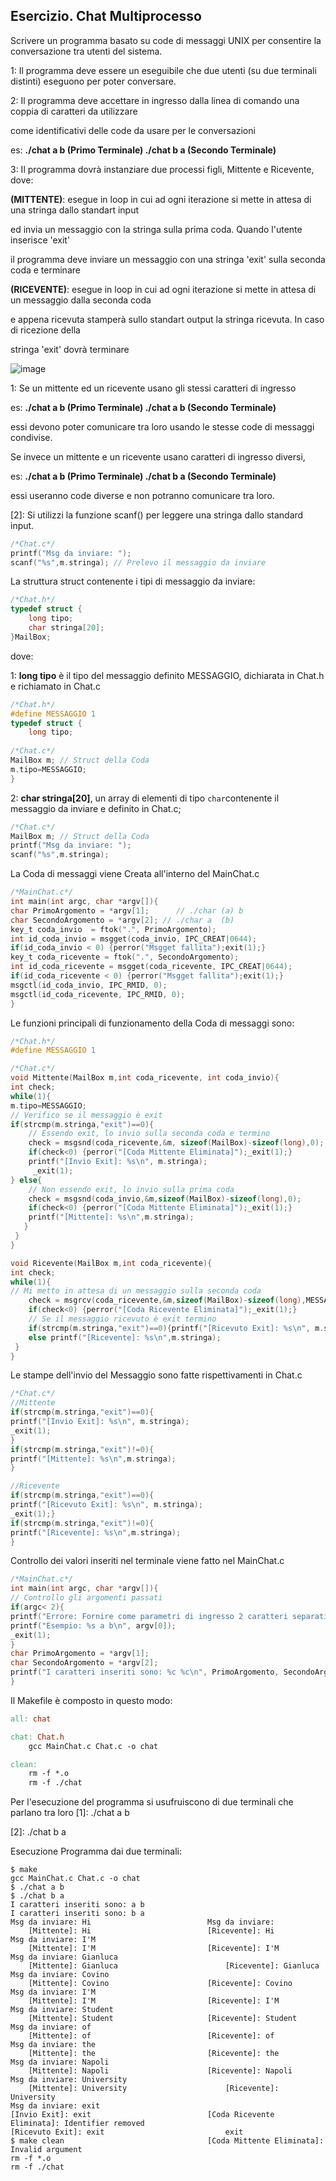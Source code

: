## Esercizio. Chat Multiprocesso

Scrivere un programma basato su code di messaggi UNIX per consentire la conversazione tra utenti del sistema. 

1: Il programma deve essere un eseguibile che due utenti (su due terminali distinti) eseguono per poter conversare.

2: Il programma deve accettare in ingresso dalla linea di comando una coppia di caratteri da utilizzare

come identificativi delle code da usare per le conversazioni

es: **./chat a b (Primo Terminale)  ./chat b a (Secondo Terminale)**
	
3: Il programma dovrà instanziare due processi figli, Mittente e Ricevente, dove:

**(MITTENTE)**: esegue in loop in cui ad ogni iterazione si mette in attesa di una stringa dallo standart input

ed invia un messaggio con la stringa sulla prima coda. Quando l'utente inserisce 'exit'

il programma deve inviare un messaggio con una stringa 'exit' sulla seconda coda e terminare
				     
**(RICEVENTE)**: esegue in loop in cui ad ogni iterazione si mette in attesa di un messaggio dalla seconda coda

e appena ricevuta stamperà sullo standart output la stringa ricevuta. In caso di ricezione della 

stringa 'exit' dovrà terminare
								   
![image](https://user-images.githubusercontent.com/93724872/143234187-26364783-5594-4445-8d3f-ae21bb58ab60.png)

1: Se un mittente ed un ricevente usano gli stessi caratteri di ingresso

es: **./chat a b (Primo Terminale)  ./chat a b (Secondo Terminale)**

essi devono poter comunicare tra loro usando le stesse code di messaggi condivise. 

Se invece un mittente e un ricevente usano caratteri di ingresso diversi,

es: **./chat a b (Primo Terminale)  ./chat b a (Secondo Terminale)**

essi useranno code diverse e non potranno comunicare tra loro. 
     
[2]: Si utilizzi la funzione scanf() per leggere una stringa dallo standard input.

```c
/*Chat.c*/
printf("Msg da inviare: ");	
scanf("%s",m.stringa); // Prelevo il messaggio da inviare		
```

La struttura struct contenente i tipi di messaggio da inviare:

```c
/*Chat.h*/
typedef struct {
	long tipo;		
	char stringa[20];	
}MailBox;
```

dove:

1: **long tipo** è il tipo del messaggio definito MESSAGGIO, dichiarata in Chat.h e richiamato in Chat.c

```c
/*Chat.h*/
#define MESSAGGIO 1
typedef struct {
	long tipo;
	
/*Chat.c*/
MailBox m; // Struct della Coda
m.tipo=MESSAGGIO;
}

```

2: **char stringa[20]**, un array di elementi di tipo ``char``contenente il messaggio da inviare e definito in Chat.c;

```c
/*Chat.c*/ 
MailBox m; // Struct della Coda
printf("Msg da inviare: ");				
scanf("%s",m.stringa);
```

La Coda di messaggi viene Creata all'interno del MainChat.c

```c
/*MainChat.c*/ 
int main(int argc, char *argv[]){
char PrimoArgomento = *argv[1];      // ./char (a) b
char SecondoArgomento = *argv[2]; // ./char a  (b)
key_t coda_invio  = ftok(".", PrimoArgomento);
int id_coda_invio = msgget(coda_invio, IPC_CREAT|0644);
if(id_coda_invio < 0) {perror("Msgget fallita");exit(1);}
key_t coda_ricevente = ftok(".", SecondoArgomento);
int id_coda_ricevente = msgget(coda_ricevente, IPC_CREAT|0644);
if(id_coda_ricevente < 0) {perror("Msgget fallita");exit(1);}
msgctl(id_coda_invio, IPC_RMID, 0);
msgctl(id_coda_ricevente, IPC_RMID, 0);
}
```

Le funzioni principali di funzionamento della Coda di messaggi sono:

```c
/*Chat.h*/
#define MESSAGGIO 1

/*Chat.c*/
void Mittente(MailBox m,int coda_ricevente, int coda_invio){
int check;
while(1){
m.tipo=MESSAGGIO;
// Verifico se il messaggio è exit
if(strcmp(m.stringa,"exit")==0){
	// Essendo exit, lo invio sulla seconda coda e termino
	check = msgsnd(coda_ricevente,&m, sizeof(MailBox)-sizeof(long),0);
	if(check<0) {perror("[Coda Mittente Eliminata]");_exit(1);}
	printf("[Invio Exit]: %s\n", m.stringa);
     _exit(1);
} else{
	// Non essendo exit, lo invio sulla prima coda
	check = msgsnd(coda_invio,&m,sizeof(MailBox)-sizeof(long),0);
    if(check<0) {perror("[Coda Mittente Eliminata]");_exit(1);}
	printf("[Mittente]: %s\n",m.stringa);
   }
 }
}

void Ricevente(MailBox m,int coda_ricevente){
int check;
while(1){
// Mi metto in attesa di un messaggio sulla seconda coda
	check = msgrcv(coda_ricevente,&m,sizeof(MailBox)-sizeof(long),MESSAGGIO,0);
	if(check<0) {perror("[Coda Ricevente Eliminata]");_exit(1);}
	// Se il messaggio ricevuto è exit termino
	if(strcmp(m.stringa,"exit")==0){printf("[Ricevuto Exit]: %s\n", m.stringa); _exit(1);}    
	else printf("[Ricevente]: %s\n",m.stringa);		
 }
}
```

Le stampe dell'invio del Messaggio sono fatte rispettivamenti in Chat.c

```c
/*Chat.c*/
//Mittente
if(strcmp(m.stringa,"exit")==0){
printf("[Invio Exit]: %s\n", m.stringa);
_exit(1);
}
if(strcmp(m.stringa,"exit")!=0){
printf("[Mittente]: %s\n",m.stringa);
}

//Ricevente
if(strcmp(m.stringa,"exit")==0){
printf("[Ricevuto Exit]: %s\n", m.stringa); 
_exit(1);}    
if(strcmp(m.stringa,"exit")!=0){
printf("[Ricevente]: %s\n",m.stringa);
}
```


Controllo dei valori inseriti nel terminale viene fatto nel MainChat.c

```c
/*MainChat.c*/
int main(int argc, char *argv[]){
// Controllo gli argomenti passati
if(argc< 2){
printf("Errore: Fornire come parametri di ingresso 2 caratteri separati da spazio\n");
printf("Esempio: %s a b\n", argv[0]);
_exit(1);
}
char PrimoArgomento = *argv[1];
char SecondoArgomento = *argv[2];
printf("I caratteri inseriti sono: %c %c\n", PrimoArgomento, SecondoArgomento);
}
```

Il Makefile è composto in questo modo: 

```Makefile
all: chat

chat: Chat.h
	gcc MainChat.c Chat.c -o chat 

clean:
	rm -f *.o
	rm -f ./chat
```

Per l'esecuzione del programma si usufruiscono di due terminali che parlano tra loro
[1]: ./chat a b

[2]: ./chat b a

Esecuzione Programma dai due terminali:
```[1] console                                                                [2] console
$ make                                                                            
gcc MainChat.c Chat.c -o chat                                       
$ ./chat a b                                                            $ ./chat b a 
I caratteri inseriti sono: a b                                          I caratteri inseriti sono: b a
Msg da inviare: Hi							Msg da inviare:
	[Mittente]: Hi							[Ricevente]: Hi
Msg da inviare: I'M															
	[Mittente]: I'M							[Ricevente]: I'M
Msg da inviare: Gianluca												
	[Mittente]: Gianluca						[Ricevente]: Gianluca
Msg da inviare: Covino													
	[Mittente]: Covino						[Ricevente]: Covino
Msg da inviare: I'M															
	[Mittente]: I'M							[Ricevente]: I'M		
Msg da inviare: Student												
	[Mittente]: Student						[Ricevente]: Student
Msg da inviare: of 															
	[Mittente]: of							[Ricevente]: of
Msg da inviare: the 
	[Mittente]: the							[Ricevente]: the	
Msg da inviare: Napoli
	[Mittente]: Napoli						[Ricevente]: Napoli
Msg da inviare: University
	[Mittente]: University						[Ricevente]: University
Msg da inviare: exit
[Invio Exit]: exit							[Coda Ricevente Eliminata]: Identifier removed
[Ricevuto Exit]: exit							exit
$ make clean								[Coda Mittente Eliminata]: Invalid argument
rm -f *.o
rm -f ./chat
```

